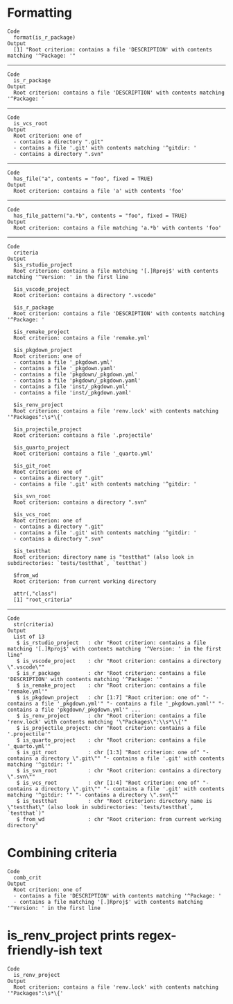 # Formatting

    Code
      format(is_r_package)
    Output
      [1] "Root criterion: contains a file 'DESCRIPTION' with contents matching '^Package: '"

---

    Code
      is_r_package
    Output
      Root criterion: contains a file 'DESCRIPTION' with contents matching '^Package: '

---

    Code
      is_vcs_root
    Output
      Root criterion: one of
      - contains a directory ".git"
      - contains a file '.git' with contents matching '^gitdir: '
      - contains a directory ".svn"

---

    Code
      has_file("a", contents = "foo", fixed = TRUE)
    Output
      Root criterion: contains a file 'a' with contents 'foo'

---

    Code
      has_file_pattern("a.*b", contents = "foo", fixed = TRUE)
    Output
      Root criterion: contains a file matching 'a.*b' with contents 'foo'

---

    Code
      criteria
    Output
      $is_rstudio_project
      Root criterion: contains a file matching '[.]Rproj$' with contents matching '^Version: ' in the first line
      
      $is_vscode_project
      Root criterion: contains a directory ".vscode"
      
      $is_r_package
      Root criterion: contains a file 'DESCRIPTION' with contents matching '^Package: '
      
      $is_remake_project
      Root criterion: contains a file 'remake.yml'
      
      $is_pkgdown_project
      Root criterion: one of
      - contains a file '_pkgdown.yml'
      - contains a file '_pkgdown.yaml'
      - contains a file 'pkgdown/_pkgdown.yml'
      - contains a file 'pkgdown/_pkgdown.yaml'
      - contains a file 'inst/_pkgdown.yml'
      - contains a file 'inst/_pkgdown.yaml'
      
      $is_renv_project
      Root criterion: contains a file 'renv.lock' with contents matching '"Packages":\s*\{'
      
      $is_projectile_project
      Root criterion: contains a file '.projectile'
      
      $is_quarto_project
      Root criterion: contains a file '_quarto.yml'
      
      $is_git_root
      Root criterion: one of
      - contains a directory ".git"
      - contains a file '.git' with contents matching '^gitdir: '
      
      $is_svn_root
      Root criterion: contains a directory ".svn"
      
      $is_vcs_root
      Root criterion: one of
      - contains a directory ".git"
      - contains a file '.git' with contents matching '^gitdir: '
      - contains a directory ".svn"
      
      $is_testthat
      Root criterion: directory name is "testthat" (also look in subdirectories: `tests/testthat`, `testthat`)
      
      $from_wd
      Root criterion: from current working directory
      
      attr(,"class")
      [1] "root_criteria"

---

    Code
      str(criteria)
    Output
      List of 13
       $ is_rstudio_project   : chr "Root criterion: contains a file matching '[.]Rproj$' with contents matching '^Version: ' in the first line"
       $ is_vscode_project    : chr "Root criterion: contains a directory \".vscode\""
       $ is_r_package         : chr "Root criterion: contains a file 'DESCRIPTION' with contents matching '^Package: '"
       $ is_remake_project    : chr "Root criterion: contains a file 'remake.yml'"
       $ is_pkgdown_project   : chr [1:7] "Root criterion: one of" "- contains a file '_pkgdown.yml'" "- contains a file '_pkgdown.yaml'" "- contains a file 'pkgdown/_pkgdown.yml'" ...
       $ is_renv_project      : chr "Root criterion: contains a file 'renv.lock' with contents matching '\"Packages\":\\s*\\{'"
       $ is_projectile_project: chr "Root criterion: contains a file '.projectile'"
       $ is_quarto_project    : chr "Root criterion: contains a file '_quarto.yml'"
       $ is_git_root          : chr [1:3] "Root criterion: one of" "- contains a directory \".git\"" "- contains a file '.git' with contents matching '^gitdir: '"
       $ is_svn_root          : chr "Root criterion: contains a directory \".svn\""
       $ is_vcs_root          : chr [1:4] "Root criterion: one of" "- contains a directory \".git\"" "- contains a file '.git' with contents matching '^gitdir: '" "- contains a directory \".svn\""
       $ is_testthat          : chr "Root criterion: directory name is \"testthat\" (also look in subdirectories: `tests/testthat`, `testthat`)"
       $ from_wd              : chr "Root criterion: from current working directory"

# Combining criteria

    Code
      comb_crit
    Output
      Root criterion: one of
      - contains a file 'DESCRIPTION' with contents matching '^Package: '
      - contains a file matching '[.]Rproj$' with contents matching '^Version: ' in the first line

# is_renv_project prints regex-friendly-ish text

    Code
      is_renv_project
    Output
      Root criterion: contains a file 'renv.lock' with contents matching '"Packages":\s*\{'

